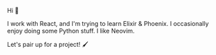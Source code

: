 
Hi 👋 

I work with React, and I'm trying to learn Elixir & Phoenix. I occasionally enjoy doing some Python stuff. I like Neovim.

Let's pair up for a project! 🖌️
